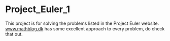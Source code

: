 # Project_Euler_1
This project is for solving the problems listed in the Project Euler website. www.mathblog.dk has some excellent approach to every problem, do check that out. 

